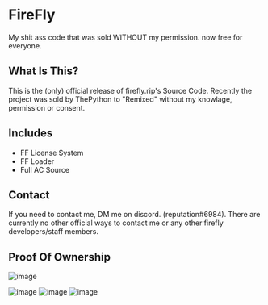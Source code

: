 # FireFly
My shit ass code that was sold WITHOUT my permission. now free for everyone.

## What Is This?
This is the (only) official release of firefly.rip's Source Code. Recently the project was sold by ThePython to "Remixed" without my knowlage, permission or consent.

## Includes
- FF License System
- FF Loader
- Full AC Source

## Contact
If you need to contact me, DM me on discord. (reputation#6984).
There are currently no other official ways to contact me or any other firefly developers/staff members.

## Proof Of Ownership
![image](https://user-images.githubusercontent.com/89894310/210121602-dd3e9861-586b-4db0-86d5-519211867944.png)

![image](https://user-images.githubusercontent.com/89894310/210121456-51ce03eb-8674-4095-ba86-7b83fe9ad905.png)
![image](https://user-images.githubusercontent.com/89894310/210121480-063492d7-3708-4436-82d8-cb40ecc1f54d.png)
![image](https://user-images.githubusercontent.com/89894310/210121550-70aba62c-7221-4075-adcb-de484cf6a55f.png)
